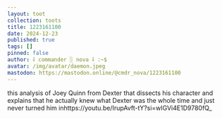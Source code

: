 ```yaml
---
layout: toot
collection: toots
title: 1223161100
date: 2024-12-23
published: true
tags: []
pinned: false
author: ⸸ commander ░ nova ⸸ :~$
avatar: /img/avatar/daemon.jpeg
mastodon: https://mastodon.online/@cmdr_nova/1223161100
---
```


this analysis of Joey Quinn from Dexter that dissects his character and explains that he actually knew what Dexter was the whole time and just never turned him inhttps://youtu.be/IrupAvft-tY?si=wIGVi4E1D9780fQ_
